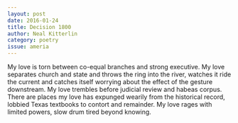```yaml
---
layout: post 
date: 2016-01-24
title: Decision 1800
author: Neal Kitterlin
category: poetry
issue: ameria
---
```

My love is torn between co-equal branches and strong executive. My love separates church and state and throws the ring into the river, watches it ride the current and catches itself worrying about the effect of the gesture downstream. My love trembles before judicial review and habeas corpus. There are places my love has expunged wearily from the historical record, lobbied Texas textbooks to contort and remainder. My love rages with limited powers, slow drum tired beyond knowing.